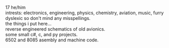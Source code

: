 17  he/him       
intrests: electronics, engineering, physics, chemistry, aviation, music, furry     
dyslexic so don't mind any misspellings.     
the things i put here...    
reverse engineered schematics of old avionics.   
some small c#, c, and py projects.   
6502 and 8085 asembly and machine code.
